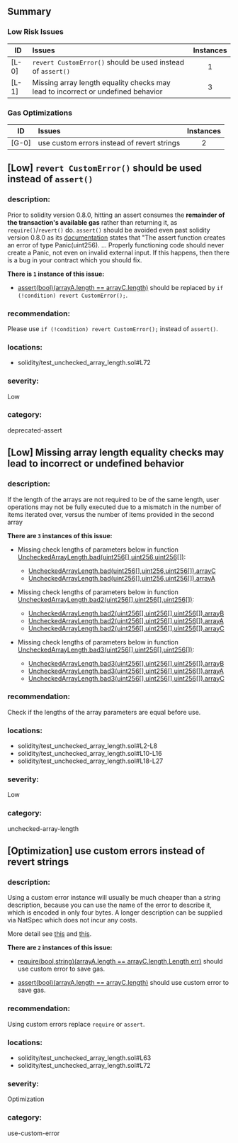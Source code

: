 ## Summary 

### Low Risk Issues

|ID|Issues|Instances|
|---|:---|:---:|
| [L-0] | `revert CustomError()` should be used instead of `assert()` | 1 |
| [L-1] | Missing array length equality checks may lead to incorrect or undefined behavior | 3 |


### Gas Optimizations

|ID|Issues|Instances|
|---|:---|:---:|
| [G-0] | use custom errors instead of revert strings | 2 |



## [Low] `revert CustomError()` should be used instead of `assert()`

### description:

Prior to solidity version 0.8.0, hitting an assert consumes the **remainder of the transaction's available gas** rather than returning it, as `require()`/`revert()` do. `assert()` should be avoided even past solidity version 0.8.0 as its [documentation](https://docs.soliditylang.org/en/v0.8.19/control-structures.html#panic-via-assert-and-error-via-require) states that "The assert function creates an error of type Panic(uint256). ... Properly functioning code should never create a Panic, not even on invalid external input. If this happens, then there is a bug in your contract which you should fix.



**There is `1` instance of this issue:**

- [assert(bool)(arrayA.length == arrayC.length)](solidity/test_unchecked_array_length.sol#L72) should be replaced by `if (!condition) revert CustomError();`.


### recommendation:

Please use `if (!condition) revert CustomError();` instead of `assert()`.


### locations:
- solidity/test_unchecked_array_length.sol#L72

### severity:
Low

### category:
deprecated-assert

## [Low] Missing array length equality checks may lead to incorrect or undefined behavior

### description:

If the length of the arrays are not required to be of the same length, user operations may not be fully executed due to a mismatch in the number of items iterated over, versus the number of items provided in the second array


**There are `3` instances of this issue:**

- Missing check lengths of parameters below in function [UncheckedArrayLength.bad(uint256[],uint256,uint256[])](solidity/test_unchecked_array_length.sol#L2-L8):
	- [UncheckedArrayLength.bad(uint256[],uint256,uint256[]).arrayC](solidity/test_unchecked_array_length.sol#L5)
	- [UncheckedArrayLength.bad(uint256[],uint256,uint256[]).arrayA](solidity/test_unchecked_array_length.sol#L3)

- Missing check lengths of parameters below in function [UncheckedArrayLength.bad2(uint256[],uint256[],uint256[])](solidity/test_unchecked_array_length.sol#L10-L16):
	- [UncheckedArrayLength.bad2(uint256[],uint256[],uint256[]).arrayB](solidity/test_unchecked_array_length.sol#L12)
	- [UncheckedArrayLength.bad2(uint256[],uint256[],uint256[]).arrayA](solidity/test_unchecked_array_length.sol#L11)
	- [UncheckedArrayLength.bad2(uint256[],uint256[],uint256[]).arrayC](solidity/test_unchecked_array_length.sol#L13)

- Missing check lengths of parameters below in function [UncheckedArrayLength.bad3(uint256[],uint256[],uint256[])](solidity/test_unchecked_array_length.sol#L18-L27):
	- [UncheckedArrayLength.bad3(uint256[],uint256[],uint256[]).arrayB](solidity/test_unchecked_array_length.sol#L20)
	- [UncheckedArrayLength.bad3(uint256[],uint256[],uint256[]).arrayA](solidity/test_unchecked_array_length.sol#L19)
	- [UncheckedArrayLength.bad3(uint256[],uint256[],uint256[]).arrayC](solidity/test_unchecked_array_length.sol#L21)


### recommendation:

Check if the lengths of the array parameters are equal before use.


### locations:
- solidity/test_unchecked_array_length.sol#L2-L8
- solidity/test_unchecked_array_length.sol#L10-L16
- solidity/test_unchecked_array_length.sol#L18-L27

### severity:
Low

### category:
unchecked-array-length

## [Optimization] use custom errors instead of revert strings

### description:

Using a custom error instance will usually be much cheaper than a string description, because you can use the name of the error to describe it, which is encoded in only four bytes. A longer description can be supplied via NatSpec which does not incur any costs.

More detail see [this](https://gist.github.com/0xxfu/712f7965446526f8c5bc53a91d97a215) and [this](https://docs.soliditylang.org/en/latest/control-structures.html#revert).


**There are `2` instances of this issue:**

- [require(bool,string)(arrayA.length == arrayC.length,Length err)](solidity/test_unchecked_array_length.sol#L63) should use custom error to save gas.

- [assert(bool)(arrayA.length == arrayC.length)](solidity/test_unchecked_array_length.sol#L72) should use custom error to save gas.


### recommendation:

Using custom errors replace `require` or `assert`.


### locations:
- solidity/test_unchecked_array_length.sol#L63
- solidity/test_unchecked_array_length.sol#L72

### severity:
Optimization

### category:
use-custom-error
